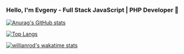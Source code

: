 ### Hello, I'm Evgeny - Full Stack JavaScript | PHP Developer 👋

[![Anurag's GitHub stats](https://github-readme-stats.vercel.app/api?username=etulikov)](https://github.com/anuraghazra/github-readme-stats)

[![Top Langs](https://github-readme-stats.vercel.app/api/top-langs/?username=etulikov&layout=compact)](https://github.com/anuraghazra/github-readme-stats)

[![willianrod's wakatime stats](https://github-readme-stats.vercel.app/api/wakatime?username=etulikov)](https://github.com/anuraghazra/github-readme-stats)

